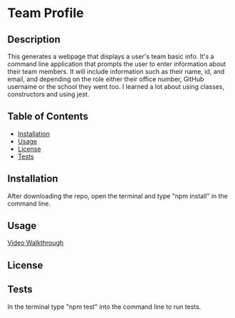 # Team Profile

## Description

This generates a webpage that displays a user's team basic info. It's a command line application that prompts the user to enter information about their team members. It will include information such as their name, id, and email, and depending on the role either their office number, GitHub username or the school they went too. I learned a lot about using classes, constructors and using jest.

## Table of Contents

- [Installation](#installation)
- [Usage](#usage)
- [License](#license)
- [Tests](#tests)

## Installation

After downloading the repo, open the terminal and type "npm install" in the command line.

## Usage

[Video Walkthrough]()

## License

## Tests

In the terminal type "npm test" into the command line to run tests.